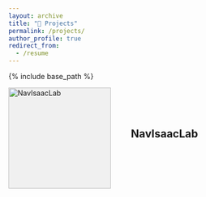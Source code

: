 ```yaml
---
layout: archive
title: "📝 Projects"
permalink: /projects/
author_profile: true
redirect_from:
  - /resume
---
```


{% include base_path %}

<div style="display: flex; flex-wrap: wrap; gap: 20px;">

  <!-- Project 1 -->
  <div style="display: flex; align-items: center; width: 100%; max-width: 800px;">
    <div style="flex: 0 0 40%; height: 200px; background-color: #f0f0f0; margin-right: 20px;">
    <a href="https://broln7.github.io/NavIsaacLab-web/" target="_blank">
        <img src="https://i.imgur.com/c0DohEJ.jpeg" alt="NavIsaacLab" style="width: 100%; height: 100%;"></a>
    </div>
    <div style="flex: 0 0 80%; padding: 20px;">
      <h2 style="margin-top: 0;">
      NavIsaacLab</h2>

  <!-- Project 2 -->
  <!-- <div style="display: flex; align-items: center; width: 100%; max-width: 800px;">
    <div style="flex: 0 0 40%; height: 200px; background-color: #f0f0f0; margin-right: 20px;">
      <a href="https://example.com/another-project" target="_blank">
        <img src="https://i.imgur.com/another-image.jpg" alt="Another Project" style="width: 100%; height: 100%;">
      </a>
    </div>
    <div style="flex: 0 0 60%; padding: 20px;">
      <h2 style="margin-top: 0;">Another Project</h2>
      <p>Author 1, Author 2, Author 3</p>
      <p>Status: In Progress</p>
    </div>
  </div> -->

</div>